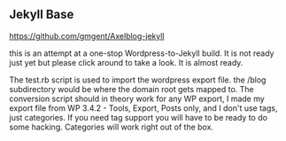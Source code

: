 ## Jekyll Base ##
https://github.com/gmgent/Axelblog-jekyll

this is an attempt at a one-stop Wordpress-to-Jekyll build. It is not ready just yet but please click around to take a look. It is almost ready.

The test.rb script is used to import the wordpress export file. the /blog subdirectory would be where the domain root gets mapped to. The conversion script should in theory work for any WP export, I made my export file from WP 3.4.2 - Tools, Export, Posts only, and I don't use tags, just categories. If you need tag support you will have to be ready to do some hacking. Categories will work right out of the box.